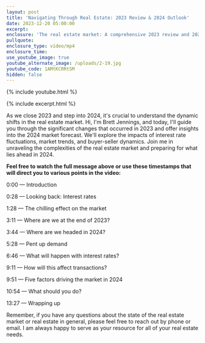 ```yaml
---
layout: post
title: 'Navigating Through Real Estate: 2023 Review & 2024 Outlook'
date: 2023-12-20 05:00:00
excerpt:
enclosure: 'The real estate market: A comprehensive 2023 review and 2024 forecast.'
pullquote:
enclosure_type: video/mp4
enclosure_time:
use_youtube_image: true
youtube_alternate_image: /uploads/2-19.jpg
youtube_code: 1AMtKCRRtSM
hidden: false
---
```

{% include youtube.html %}

{% include excerpt.html %}

As we close 2023 and step into 2024, it's crucial to understand the dynamic shifts in the real estate market. Hi, I'm Brett Jennings, and today, I'll guide you through the significant changes that occurred in 2023 and offer insights into the 2024 market forecast. We'll explore the impacts of interest rate fluctuations, market trends, and buyer-seller dynamics. Join me in unraveling the complexities of the real estate market and preparing for what lies ahead in 2024.

**Feel free to watch the full message above or use these timestamps that will direct you to various points in the video:**

0:00 — Introduction

0:28 — Looking back: Interest rates

1:28 — The chilling effect on the market

3:11 — Where are we at the end of 2023?

3:44 — Where are we headed in 2024?

5:28 — Pent up demand

6:46 — What will happen with interest rates?

9:11 — How will this affect transactions?

9:51 — Five factors driving the market in 2024

10:54 — What should you do?

13:27 — Wrapping up

Remember, if you have any questions about the state of the real estate market or real estate in general, please feel free to reach out by phone or email. I am always happy to serve as your resource for all of your real estate needs.